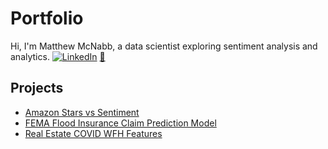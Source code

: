 <link rel="stylesheet" href="css/style.css">

# Portfolio

Hi, I'm Matthew McNabb, a data scientist exploring sentiment analysis and analytics. [![LinkedIn](https://img.shields.io/badge/LinkedIn-blue?logo=linkedin)](https://www.linkedin.com/in/yourprofile) <a href="mailto:you@example.com">📧</a>

## Projects
- [Amazon Stars vs Sentiment](../projects/amazon-stars-vs-sentiment/README.md)
- [FEMA Flood Insurance Claim Prediction Model](../projects/fema-flood-claims/README.md)
- [Real Estate COVID WFH Features](../projects/real-estate-covid-wfh/README.md)
